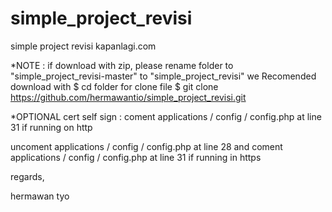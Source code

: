 # simple_project_revisi
simple project revisi kapanlagi.com

*NOTE : if download with zip, please rename folder to "simple_project_revisi-master" to "simple_project_revisi"
we Recomended download with 
$ cd folder for clone file
$ git clone https://github.com/hermawantio/simple_project_revisi.git

*OPTIONAL cert self sign :
coment applications / config / config.php at line 31 if running on http

uncoment applications / config / config.php at line 28 and coment applications / config / config.php at line 31 if running in https

regards,

hermawan tyo
